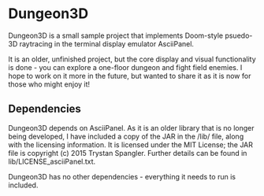 # Dungeon3D
Dungeon3D is a small sample project that implements Doom-style psuedo-3D raytracing in the terminal display emulator AsciiPanel. 

It is an older, unfinished project, but the core display and visual functionality is done - you can explore a one-floor dungeon and fight field enemies. I hope to work on it more in the future, but wanted to share it as it is now for those who might enjoy it!

## Dependencies
Dungeon3D depends on AsciiPanel. As it is an older library that is no longer being developed, I have included a copy of the JAR in the /lib/ file, along with the licensing information. It is licensed under the MIT License; the JAR file is copyright (c) 2015 Trystan Spangler. Further details can be found in lib/LICENSE_asciiPanel.txt. 

Dungeon3D has no other dependencies - everything it needs to run is included. 